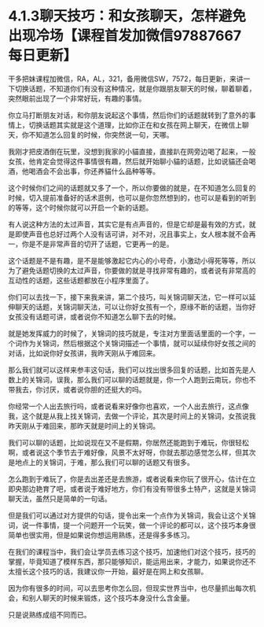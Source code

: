 # 4.1.3聊天技巧：和女孩聊天，怎样避免出现冷场【课程首发加微信97887667 每日更新】

干多把妹课程加微信，RA，AL，321，备用微信SW，7572，每日更新，来讲一下切换话题，不知道你们有没有这种情况，就是你跟朋友聊天的时候，聊着聊着，突然眼前出现了一个非常好玩，有趣的事情。

你立马打断朋友对话，和你朋友说起这个事情，然后你们的话题就转到了意外的事情上，切换话题其实就是这个道理，比如你正在和女孩在网上聊天，在微信上聊天，你不知道怎么回复的时候，你突然说一句，天哪。

我刚才把皮酒倒在玩里，没想到我家的小貓直接，直接趴在网旁边喝了起来，一般女孩，他肯定会觉得这件事情很有趣，然后就开始聊小貓的话题，比如说貓还会喝酒，他喝酒会不会出事，你还养貓什么品种等等。

这个时候你们之间的话题就又多了一个，所以你要做的就是，在不知道怎么回复的时候，切入提前准备好的话术逛例，也可以是你忽然想到的，也可以是看到的听到的等等，这个时候你就可以开启一个新的话题。

有人说这种方法的太过声音，其实它是有点声音的，但是它却是最有效的方式，就是即使声音也总好过两个人没有话可讲，对不对，况且事实上，女人根本就不会再一，你是不是非常声音的切开了话题，它更再一的是。

这个话题是不是有趣，是不是能够激起它内心的小号奇，小激动小得死等等，所以为了避免话题切换的太过声音，你要做的就是寻找非常有趣的，或者说有非常高的互动性的话题，这些话题都放在小程序里面了。

你们可以去找一下，接下来我来讲，第二个技巧，叫关锦词聊天法，它一样可以延伸聊天的话题，关锦词聊天法，可以让你好女孩有一个，原缘不断的话题，当你好女孩没有话题可讲，或者说你不知道怎么聊下去的时候。

就是她发挥威力的时候了，关锦词的技巧就是，专注对方里面话里面的一个字，一个词作为关锦词，然后根据这个关锦词描述一个事情，就可以延续你好女孩之间的对话，比如说你好女孩讲，我昨天刚从于难回来。

那么我们就可以这样来参丰这句话，我们可以找出很多回复的话题，比如首先是人数上的关锦词，误我，那么我们可以聊的话题就是，你一个人跑到云南玩，你也不带我去，你讨厌，或者说你胆的还挺大的吗。

你经常一个人出去旅行吗，或者说看来好像你也喜欢，一个人出去旅行，这点像我，这个就是从我上找关锦词，去做一个评论，其次是时间上的关锦词，女孩说我昨天刚从于难回来，那昨天就是时间上的关锦词。

我们可以聊的话题，比如说现在又不是假期，你居然还能跑到于难玩，你很轻松啊，或者说这个季节去于难好像，风景不太好呀，你就去那边感觉怎么样，但其次是地点上的关锦词，于难，那么我们可以聊的话题又有很多。

怎么跑到于难玩了，你是去出差还是去旅游，或者说看来你玩了很开心，估计在立即央那边艳育了吧，或者说于难好地方，你们有没有带很多土特产，这就是关锦词聊天法，虽然只是简单的一句话。

但是我们可以通过对方提供的句话，提令出来一个点作为关锦词，我会让这个关锦词，说一件事情，提一个问题开一个玩笑，做一个评论的都可以，这个技巧本身很简单也很实用，但是如果说你想运用熟练，还是得多多练习。

在我们的课程当中，我们会让学员去练习这个技巧，加速他们对这个技巧，技巧的掌握，毕竟知道了模样东西，那只能够知识，能运用出来，才能力，如果说你还不太擅长这个技巧的话，我建议你一开始，最好是在网上和女孩聊。

因为你有很多的时间，可以去思考你怎么回，但现实世界当中，也尽量抓出每次机会，和别人聊天的时候来锻炼，这个技巧本身没什么含金量。

只是说熟练成组不同而已。